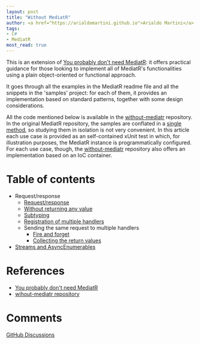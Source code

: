 ```yaml
---
layout: post
title: "Without MediatR"
author: <a href="https://arialdomartini.github.io">Arialdo Martini</a>
tags:
- C#
- MediatR
most_read: true
---
```

This is an extension of [You probably don't need MediatR][you-probably-dont-need-mediatr]: it offers practical guidance for those looking to implement all of MediatR's functionalities using a plain object-oriented or functional approach.

It goes through all the examples in the MediatR readme file and all the snippets in the 'samples' project: for each of them, it provides an implementation based on standard patterns, together with some design considerations.
<!--more-->

All the code mentioned below is available in the [without-mediatr][without-mediatr-repo] repository.<br/>
In the original MediatR repository, the samples are conflated in a [single method](https://github.com/jbogard/MediatR/blob/master/samples/MediatR.Examples/Runner.cs), so studying them in isolation is not very convenient. In this article each use case is provided as an self-contained xUnit test in which, for illustration purposes, the MediatR instance is programmatically configured.<br/>
For each use case, though, the [without-mediatr][without-mediatr-repo] repository also offers an implementation based on an IoC container.


# Table of contents
* Request/response
  * [Request/response](without-mediatr-request-response)
  * [Without returning any value](without-mediatr-request-response-not-returning-a-value)
  * [Subtyping](without-mediatr-request-response-subtyping)
  * [Registration of multiple handlers](without-mediatr-request-response-multiple-registration)
  * Sending the same request to multiple handlers
	  * [Fire and forget](without-mediatr-request-response-multiple-handlers)
      * [Collecting the return values](without-mediatr-request-response-multiple-handlers-with-reply)
* [Streams and AsyncEnumerables](without-mediatr-streams)



# References

* [You probably don't need MediatR][you-probably-dont-need-mediatr]
* [wihout-mediatr repository][without-mediatr-repo]

# Comments
[GitHub Discussions](https://github.com/arialdomartini/arialdomartini.github.io/discussions/22)

[you-probably-dont-need-mediatr]: https://arialdomartini.github.io/mediatr
[without-mediatr-repo]: https://github.com/arialdomartini/without-mediatr
